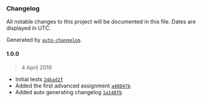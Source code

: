 ### Changelog

All notable changes to this project will be documented in this file. Dates are displayed in UTC.

Generated by [`auto-changelog`](https://github.com/CookPete/auto-changelog).

#### 1.0.0

> 4 April 2019

- Initial tests [`24bad2f`](https://github.com/kwantm/webdriverio-e2e-workshop/commit/24bad2f4523421d376ca7fc0330d15ee2f64a3a7)
- Added the first advanced assignment [`a48047b`](https://github.com/kwantm/webdriverio-e2e-workshop/commit/a48047b2a61a90594a26f392c95b64e10bdfc8b7)
- Added auto generating changelog [`1a140fb`](https://github.com/kwantm/webdriverio-e2e-workshop/commit/1a140fb4f3a19e6e074a0d21e662b6368526d8f5)
